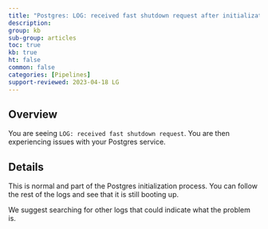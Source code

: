 ```yaml
---
title: "Postgres: LOG: received fast shutdown request after initialization"
description: 
group: kb
sub-group: articles
toc: true
kb: true
ht: false
common: false
categories: [Pipelines]
support-reviewed: 2023-04-18 LG
---
```


## Overview

You are seeing `LOG: received fast shutdown request`. You are then experiencing issues with your Postgres service.

## Details

This is normal and part of the Postgres initialization process. You can follow the rest of the logs and see that it is still booting up.

We suggest searching for other logs that could indicate what the problem is.
